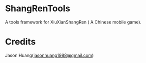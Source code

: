 # ShangRenTools
A tools framework for XiuXianShangRen ( A Chinese mobile game).

# Credits 
Jason Huang(jasonhuang1988@gmail.com)